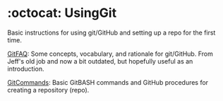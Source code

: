 # :octocat: UsingGit
Basic instructions for using git/GitHub and setting up a repo for the first time.  
  
[GitFAQ](https://github.com/AKRiversLab/UsingGit/blob/main/GitFAQ.pdf): Some concepts, vocabulary, and rationale for git/GitHub. From Jeff's old job and now a bit outdated, but hopefully useful as an introduction.  
  
[GitCommands](https://github.com/AKRiversLab/UsingGit/blob/main/GitFAQ.pdf): Basic GitBASH commands and GitHub procedures for creating a repository (repo).
